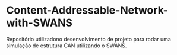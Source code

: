 # Content-Addressable-Network-with-SWANS
 Repositório utilizadono desenvolvimento de projeto para rodar uma simulação de estrutura CAN utilizando o SWANS.

